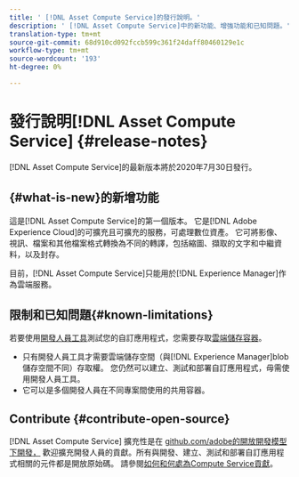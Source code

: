 ```yaml
---
title: ' [!DNL Asset Compute Service]的發行說明。'
description: ' [!DNL Asset Compute Service]中的新功能、增強功能和已知問題。'
translation-type: tm+mt
source-git-commit: 68d910cd092fccb599c361f24daff80460129e1c
workflow-type: tm+mt
source-wordcount: '193'
ht-degree: 0%

---
```



# 發行說明[!DNL Asset Compute Service] {#release-notes}

[!DNL Asset Compute Service]的最新版本將於2020年7月30日發行。

<!--

To test your custom applications with the [developer tool](https://github.com/adobe/asset-compute-devtool), you need access to a [cloud storage container](https://github.com/adobe/asset-compute-devtool#prerequisites). Currently, Adobe supports Azure Blob Storage and AWS S3.

>[!NOTE]
>
>Cloud storage access is only required for using the developer tool. You can still create, test and deploy custom applications with out using the developer tool.
-->

## {#what-is-new}的新增功能

這是[!DNL Asset Compute Service]的第一個版本。 它是[!DNL Adobe Experience Cloud]的可擴充且可擴充的服務，可處理數位資產。 它可將影像、視訊、檔案和其他檔案格式轉換為不同的轉譯，包括縮圖、擷取的文字和中繼資料，以及封存。

目前，[!DNL Asset Compute Service]只能用於[!DNL Experience Manager]作為雲端服務。

## 限制和已知問題{#known-limitations}

若要使用[開發人員工具](https://github.com/adobe/asset-compute-devtool)測試您的自訂應用程式，您需要存取[雲端儲存容器](https://github.com/adobe/asset-compute-devtool#prerequisites)。

* 只有開發人員工具才需要雲端儲存空間（與[!DNL Experience Manager]blob儲存空間不同）存取權。 您仍然可以建立、測試和部署自訂應用程式，毋需使用開發人員工具。
* 它可以是多個開發人員在不同專案間使用的共用容器。

## Contribute {#contribute-open-source}

[!DNL Asset Compute Service] 擴充性是在 [github.com/adobe的開放開發模型下開發，](https://github.com/adobe) 歡迎擴充開發人員的貢獻。所有與開發、建立、測試和部署自訂應用程式相關的元件都是開放原始碼。 請參閱[如何和何處為Compute Service貢獻](contribute-to-compute-service.md)。

<!-- **TBD:**
* Are we versioning the releases?
* Is there any compatibility information to be added? With Project Firefly versions, or AEMaaCS releases, or other offerings/integrations such as InDesign Server?
-->
